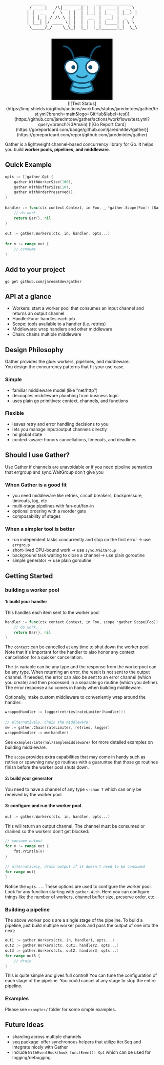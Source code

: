   <div align="center"><pre>
  _____       _______ _    _ ______ _____  
 / ____|   /\|__   __| |  | |  ____|  __ \ 
| |  __   /  \  | |  | |__| | |__  | |__) |
| | |_ | / /\ \ | |  |  __  |  __| |  _  / 
| |__| |/ ____ \| |  | |  | | |____| | \ \ 
 \_____/_/    \_\_|  |_|  |_|______|_|  \_\
 </pre></div>
 <div align="center"><img src="gatherlogo.jpg" alt="gather logo" width="200" /></div>

<div align="center">
 [![Test Status](https://img.shields.io/github/actions/workflow/status/jaredmtdev/gather/test.yml?branch=main&logo=GitHub&label=test)](https://github.com/jaredmtdev/gather/actions/workflows/test.yml?query=branch%3Amain)
 [![Go Report Card](https://goreportcard.com/badge/github.com/jaredmtdev/gather)](https://goreportcard.com/report/github.com/jaredmtdev/gather)
</div>

Gather is a lightweight channel-based concurrency library for Go.
It helps you build **worker pools, pipelines, and middleware**.

## Quick Example

```go
opts := []gather.Opt {
    gather.WithWorkerSize(100),
    gather.WithBufferSize(10),
    gather.WithOrderPreserved(),
}

handler := func(ctx context.Context, in Foo, _ *gather.Scope[Foo]) (Bar, error) {
    // do work...
    return Bar{}, nil
}

out := gather.Workers(ctx, in, handler, opts...) 

for v := range out {
    // consume
}
```

## Add to your project

```
go get github.com/jaredmtdev/gather
```

## API at a glance

- Workers: start a worker pool that consumes an input channel and returns an output channel
- HandlerFunc: handles each job
- Scope: tools available to a handler (i.e. retries)
- Middleware: wrap handlers and other middleware
- Chain: chains multiple middleware

## Design Philosophy

Gather provides the glue: workers, pipelines, and middleware.  
You design the concurrency patterns that fit your use case.

### Simple

- familiar middleware model (like "net/http")
- decouples middleware plumbing from business logic
- uses plain go primitives: context, channels, and functions

### Flexible

- leaves retry and error handling decisions to you
- lets you manage input/output channels directly
- no global state
- context-aware: honors cancellations, timeouts, and deadlines

## Should I use Gather?

Use Gather if channels are unavoidable
or if you need pipeline semantics that errgroup and sync.WaitGroup don't give you

### When Gather is a good fit

- you need middleware like retries, circuit breakers, backpressure, timeouts, log, etc
- multi-stage pipelines with fan-out/fan-in
- optional ordering with a reorder gate
- composability of stages

### When a simpler tool is better

- run independent tasks concurrently and stop on the first error -> use `errgroup`
- short-lived CPU-bound work -> use `sync.WaitGroup`
- background task waiting to close a channel -> use plain goroutine
- simple generator -> use plain goroutine

## Getting Started

### building a worker pool

#### 1: build your handler

This handles each item sent to the worker pool

```go
handler := func(ctx context.Context, in Foo, scope *gather.Scope[Foo]) (Bar, error) {
    // do work...
    return Bar{}, nil
}
```

The `context` can be cancelled at any time to shut down the worker pool.
Note that it's important for the handler to also honor any context cancellation for a quicker cancellation.

The `in` variable can be any type and the response from the workerpool can be any type.
When returning an error, the result is not sent to the output channel.
If needed, the error can also be sent to an error channel (which you create) and then processed in a separate go routine (which you define).
The error response also comes in handy when building middleware.

Optionally, make custom middleware to conveniently wrap around the handler:

```go
wrappedHandler := logger(retries(rateLimiter(handler)))

// alternatively, chain the middleware:
mw := gather.Chain(rateLimiter, retries, logger)
wrappedHandler := mw(handler)
```

See `examples/internal/samplemiddleware/` for more detailed examples on building middleware.

The `scope` provides extra capabilities that may come in handy such as retries or spawning new go routines with a guaruntee that those go routines finish before the worker pool shuts down.


#### 2: build your generator

You need to have a channel of any type `<-chan T` which can only be received by the worker pool.

#### 3: configure and run the worker pool

```go
out := gather.Workers(ctx, in, handler, opts...) 
```

This will return an output channel.
The channel must be consumed or drained so the workers don't get blocked:

```go
// consume output
for v := range out {
    fmt.Println(v)
}

// alternatively, drain output if it doesn't need to be consumed
for range out{
}
```

Notice the `opts...`. These options are used to configure the worker pool.
Look for any function starting with `gather.With`.
Here you can configure things like the number of workers, channel buffer size, preserve order, etc.

### Building a pipeline

The above worker pools are a single stage of the pipeline.
To build a pipeline, just build multiple worker pools and pass the output of one into the next:

```go
out1 := gather.Workers(ctx, in, handler1, opts...) 
out2 := gather.Workers(ctx, out1, handler2, opts...) 
out3 := gather.Workers(ctx, out2, handler3, opts...) 
for range out3 {
    // drain
}
```

This is quite simple and gives full control!
You can tune the configuration of each stage of the pipeline.
You could cancel at any stage to stop the entire pipeline.

### Examples

Please see `examples/` folder for some simple examples.

## Future Ideas

- sharding across multiple channels
- seq package: offer synchronous helpers that utilize iter.Seq and integrate nicely with Gather
- include `WithEventHook(hook func(Event)) Opt` which can be used for logging/debugging

